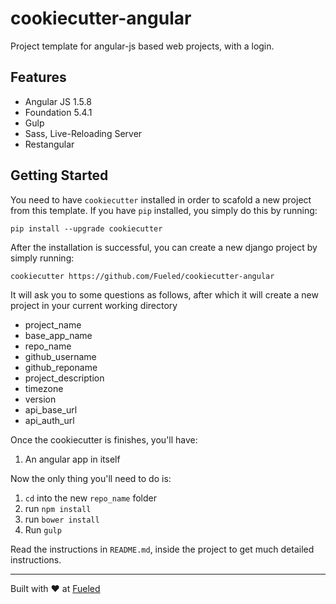 cookiecutter-angular
====================

Project template for angular-js based web projects, with a login.

## Features

* Angular JS 1.5.8
* Foundation 5.4.1
* Gulp
* Sass, Live-Reloading Server
* Restangular

## Getting Started

You need to have `cookiecutter` installed in order to scafold a new project from this template. If you have `pip` installed, you simply do this by running:

    pip install --upgrade cookiecutter

After the installation is successful, you can create a new django project by simply running:

    cookiecutter https://github.com/Fueled/cookiecutter-angular

It will ask you to some questions as follows, after which it will create a new project in your current working directory

* project_name
* base_app_name
* repo_name
* github_username
* github_reponame
* project_description
* timezone
* version
* api_base_url
* api_auth_url

Once the cookiecutter is finishes, you'll have:

1. An angular app in itself

Now the only thing you'll need to do is:

1. `cd` into the new `repo_name` folder
2. run `npm install`
3. run `bower install`
4. Run `gulp`

Read the instructions in `README.md`, inside the project to get much detailed instructions.

--------

Built with ♥ at [Fueled](http://fueled.com)
